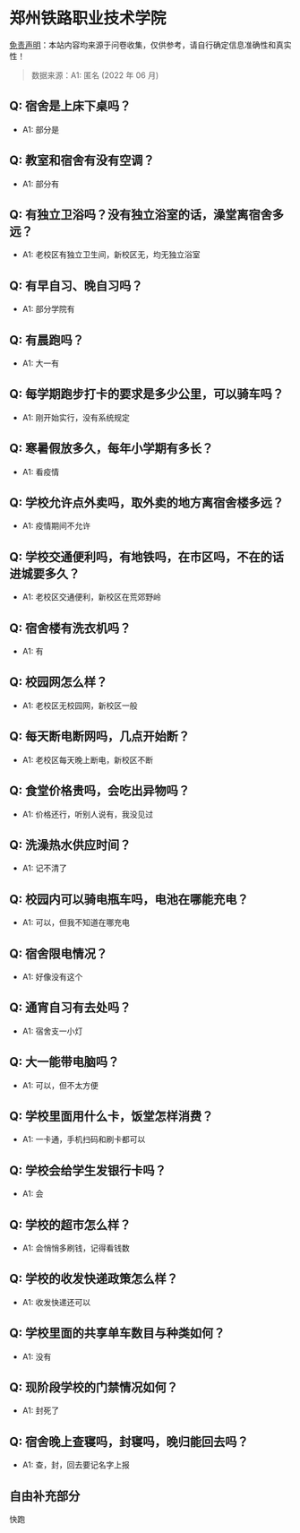 # 郑州铁路职业技术学院

[免责声明](https://colleges.chat/#_3)：本站内容均来源于问卷收集，仅供参考，请自行确定信息准确性和真实性！

> 数据来源：A1: 匿名 (2022 年 06 月)

## Q: 宿舍是上床下桌吗？

- A1: 部分是

## Q: 教室和宿舍有没有空调？

- A1: 部分有

## Q: 有独立卫浴吗？没有独立浴室的话，澡堂离宿舍多远？

- A1: 老校区有独立卫生间，新校区无，均无独立浴室

## Q: 有早自习、晚自习吗？

- A1: 部分学院有

## Q: 有晨跑吗？

- A1: 大一有

## Q: 每学期跑步打卡的要求是多少公里，可以骑车吗？

- A1: 刚开始实行，没有系统规定

## Q: 寒暑假放多久，每年小学期有多长？

- A1: 看疫情

## Q: 学校允许点外卖吗，取外卖的地方离宿舍楼多远？

- A1: 疫情期间不允许

## Q: 学校交通便利吗，有地铁吗，在市区吗，不在的话进城要多久？

- A1: 老校区交通便利，新校区在荒郊野岭

## Q: 宿舍楼有洗衣机吗？

- A1: 有

## Q: 校园网怎么样？

- A1: 老校区无校园网，新校区一般

## Q: 每天断电断网吗，几点开始断？

- A1: 老校区每天晚上断电，新校区不断

## Q: 食堂价格贵吗，会吃出异物吗？

- A1: 价格还行，听别人说有，我没见过

## Q: 洗澡热水供应时间？

- A1: 记不清了

## Q: 校园内可以骑电瓶车吗，电池在哪能充电？

- A1: 可以，但我不知道在哪充电

## Q: 宿舍限电情况？

- A1: 好像没有这个

## Q: 通宵自习有去处吗？

- A1: 宿舍支一小灯

## Q: 大一能带电脑吗？

- A1: 可以，但不太方便

## Q: 学校里面用什么卡，饭堂怎样消费？

- A1: 一卡通，手机扫码和刷卡都可以

## Q: 学校会给学生发银行卡吗？

- A1: 会

## Q: 学校的超市怎么样？

- A1: 会悄悄多刷钱，记得看钱数

## Q: 学校的收发快递政策怎么样？

- A1: 收发快递还可以

## Q: 学校里面的共享单车数目与种类如何？

- A1: 没有

## Q: 现阶段学校的门禁情况如何？

- A1: 封死了

## Q: 宿舍晚上查寝吗，封寝吗，晚归能回去吗？

- A1: 查，封，回去要记名字上报

## 自由补充部分

快跑